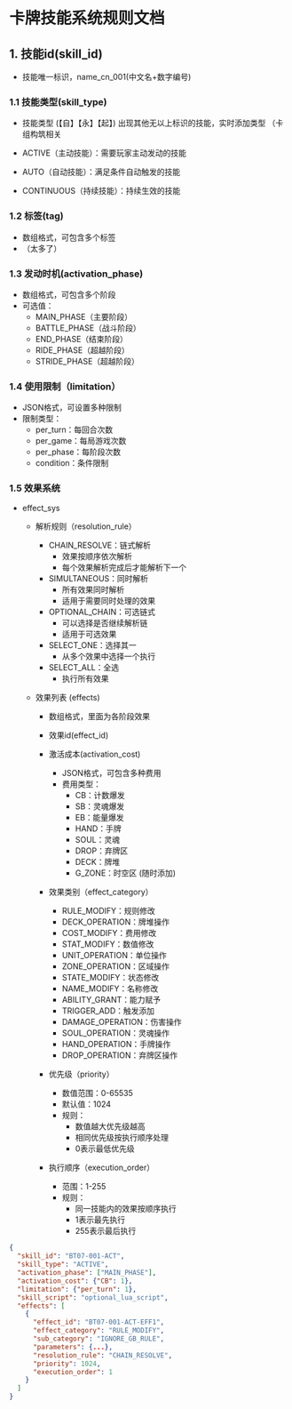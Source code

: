 # 卡牌技能系统规则文档

## 1. 技能id(skill_id)
- 技能唯一标识，name_cn_001(中文名+数字编号)

### 1.1 技能类型(skill_type)
- 技能类型 (【自】【永】【起】)
    出现其他无以上标识的技能，实时添加类型
    （卡组构筑相关

- ACTIVE（主动技能）：需要玩家主动发动的技能
- AUTO（自动技能）：满足条件自动触发的技能
- CONTINUOUS（持续技能）：持续生效的技能

### 1.2  标签(tag)
- 数组格式，可包含多个标签
- （太多了）

### 1.3 发动时机(activation_phase)

- 数组格式，可包含多个阶段
- 可选值：
  - MAIN_PHASE（主要阶段）
  - BATTLE_PHASE（战斗阶段）
  - END_PHASE（结束阶段）
  - RIDE_PHASE（超越阶段）
  - STRIDE_PHASE（超越阶段）

### 1.4 使用限制（limitation）
- JSON格式，可设置多种限制
- 限制类型：
  - per_turn：每回合次数
  - per_game：每局游戏次数
  - per_phase：每阶段次数
  - condition：条件限制

### 1.5 效果系统
- effect_sys

  - 解析规则（resolution_rule）
    - CHAIN_RESOLVE：链式解析
      - 效果按顺序依次解析
      - 每个效果解析完成后才能解析下一个
    - SIMULTANEOUS：同时解析
      - 所有效果同时解析
      - 适用于需要同时处理的效果
    - OPTIONAL_CHAIN：可选链式
      - 可以选择是否继续解析链
      - 适用于可选效果
    - SELECT_ONE：选择其一
      - 从多个效果中选择一个执行
    - SELECT_ALL：全选
      - 执行所有效果

  - 效果列表 (effects)
    - 数组格式，里面为各阶段效果

    - 效果id(effect_id)
    - 激活成本(activation_cost)
      - JSON格式，可包含多种费用
      - 费用类型：
        - CB：计数爆发
        - SB：灵魂爆发
        - EB：能量爆发
        - HAND：手牌
        - SOUL：灵魂
        - DROP：弃牌区
        - DECK：牌堆
        - G_ZONE：时空区
        (随时添加)

    - 效果类别（effect_category）
      - RULE_MODIFY：规则修改
      - DECK_OPERATION：牌堆操作
      - COST_MODIFY：费用修改
      - STAT_MODIFY：数值修改
      - UNIT_OPERATION：单位操作
      - ZONE_OPERATION：区域操作
      - STATE_MODIFY：状态修改
      - NAME_MODIFY：名称修改
      - ABILITY_GRANT：能力赋予
      - TRIGGER_ADD：触发添加
      - DAMAGE_OPERATION：伤害操作
      - SOUL_OPERATION：灵魂操作
      - HAND_OPERATION：手牌操作
      - DROP_OPERATION：弃牌区操作
    
    - 优先级（priority）
      - 数值范围：0-65535
      - 默认值：1024
      - 规则：
        - 数值越大优先级越高
        - 相同优先级按执行顺序处理
        - 0表示最低优先级

    - 执行顺序（execution_order）
      - 范围：1-255
      - 规则：
        - 同一技能内的效果按顺序执行
        - 1表示最先执行
        - 255表示最后执行
    

```json
{
  "skill_id": "BT07-001-ACT",
  "skill_type": "ACTIVE",
  "activation_phase": ["MAIN_PHASE"],
  "activation_cost": {"CB": 1},
  "limitation": {"per_turn": 1},
  "skill_script": "optional_lua_script",
  "effects": [
    {
      "effect_id": "BT07-001-ACT-EFF1",
      "effect_category": "RULE_MODIFY",
      "sub_category": "IGNORE_GB_RULE",
      "parameters": {...},
      "resolution_rule": "CHAIN_RESOLVE",
      "priority": 1024,
      "execution_order": 1
    }
  ]
}
```